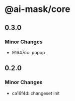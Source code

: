 # @ai-mask/core

## 0.3.0

### Minor Changes

- 91647cc: popup

## 0.2.0

### Minor Changes

- ca16f4d: changeset init
